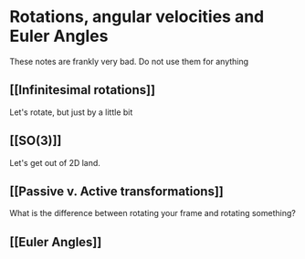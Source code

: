 # Rotations, angular velocities and Euler Angles
These notes are frankly very bad.  Do not use them for anything

## [[Infinitesimal rotations]]
Let's rotate, but just by a little bit

## [[SO(3)]]
Let's get out of 2D land.
## [[Passive v. Active transformations]]
What is the difference between rotating your frame and rotating something?


## [[Euler Angles]]
